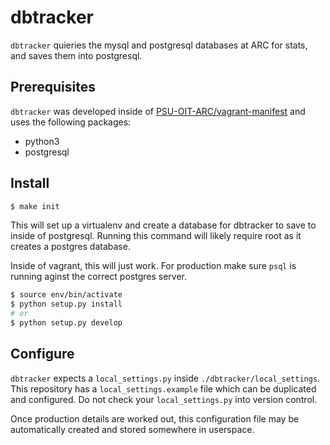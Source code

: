 # dbtracker

`dbtracker` quieries the mysql and postgresql databases at ARC for stats, and saves them into postgresql.

## Prerequisites

`dbtracker` was developed inside of [PSU-OIT-ARC/vagrant-manifest](https://github.com/PSU-OIT-ARC/vagrant-manifest) and uses the following packages:

- python3
- postgresql

## Install

```sh
$ make init
```

This will set up a virtualenv and create a database for dbtracker to save to inside of postgresql.  Running this command will likely require root as it creates a postgres database.

Inside of vagrant, this will just work.  For production make sure `psql` is running aginst the correct postgres server.

```sh
$ source env/bin/activate
$ python setup.py install
# or
$ python setup.py develop
```

## Configure

`dbtracker` expects a `local_settings.py` inside `./dbtracker/local_settings`.  This repository has a `local_settings.example` file which can be duplicated and configured.  Do not check your `local_settings.py` into version control.

Once production details are worked out, this configuration file may be automatically created and stored somewhere in userspace.
